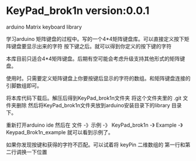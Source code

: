 # KeyPad_brok1n  version:0.0.1
arduino Matrix keyboard library

学习arduino 矩阵键盘的过程中。写的一个4*4矩阵键盘库。可以直接定义按下矩阵键盘要显示出来的字符 按下键之后。就可以得到你定义的按下键的字符

本库目前只适合4*4矩阵键盘。后期有空可能会考虑升级支持其他形式的矩阵键盘。

使用时。只需要定义矩阵键盘上你要按键后显示的字符的数组。和矩阵键盘连接的引脚数组即可。

将本库代码下载后。解压后得到KeyPad_brok1n文件夹 将这个文件夹里的 .git 文件夹删除
然后将KeyPad_brok1n文件夹放到arduino安装目录下的library 目录下。

重新打开arduino ide  然后在  文件 -》示例 -》 KeyPad_brok1n -》 Example -》Keypad_Brok1n_example  就可以看到示例了。


如果你发现按键和获得的字符不匹配。可以试着将 keyPin 二维数组的 第一行和第二行调换一下位置

